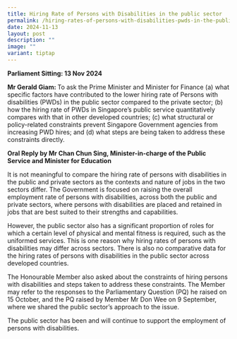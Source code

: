 ```yaml
---
title: Hiring Rate of Persons with Disabilities in the public sector
permalink: /hiring-rates-of-persons-with-disabilities-pwds-in-the-public-sector/
date: 2024-11-13
layout: post
description: ""
image: ""
variant: tiptap
---
```

<p><strong>Parliament Sitting: 13 Nov 2024</strong>
</p>
<p></p>
<p><strong>Mr Gerald Giam: </strong>To ask the Prime Minister and Minister
for Finance (a) what specific factors have contributed to the lower hiring
rate of Persons with disabilities (PWDs) in the public sector compared
to the private sector; (b) how the hiring rate of PWDs in Singapore’s public
service quantitatively compares with that in other developed countries;
(c) what structural or policy-related constraints prevent Singapore Government
agencies from increasing PWD hires; and (d) what steps are being taken
to address these constraints directly.</p>
<p></p>
<p><strong>Oral Reply by Mr Chan Chun Sing, Minister-in-charge of the Public Service and Minister for Education</strong>
</p>
<p></p>
<p>It is not meaningful to compare the hiring rate of persons with disabilities
in the public and private sectors as the contexts and nature of jobs in
the two sectors differ. The Government is focused on raising the overall
employment rate of persons with disabilities, across both the public and
private sectors, where persons with disabilities are placed and retained
in jobs that are best suited to their strengths and capabilities.</p>
<p>However, the public sector also has a significant proportion of roles
for which a certain level of physical and mental fitness is required, such
as the uniformed services. This is one reason why hiring rates of persons
with disabilities may differ across sectors. There is also no comparative
data for the hiring rates of persons with disabilities in the public sector
across developed countries.</p>
<p>The Honourable Member also asked about the constraints of hiring persons
with disabilities and steps taken to address these constraints. The Member
may refer to the responses to the Parliamentary Question (PQ) he raised
on 15 October, and the PQ raised by Member Mr Don Wee on 9 September, where
we shared the public sector’s approach to the issue.</p>
<p>The public sector has been and will continue to support the employment
of persons with disabilities.</p>
<p></p>